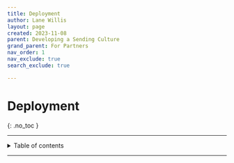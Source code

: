 ```yaml
---
title: Deployment
author: Lane Willis
layout: page
created: 2023-11-08
parent: Developing a Sending Culture
grand_parent: For Partners
nav_order: 1
nav_exclude: true
search_exclude: true

---
```


# Deployment
{: .no_toc }

---

<details closed markdown="block">
  <summary>
    Table of contents
  </summary>
  {: .text-delta }
1. TOC
{:toc}
</details>

---